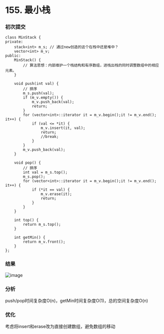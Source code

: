 # 155. 最小栈

### 初次提交
```
class MinStack {
private:
    stack<int> m_s; // 通过new创造的这个在栈中还是堆中？
    vector<int> m_v;
public:
    MinStack() {
        // 算法思想：内部维护一个栈结构和有序数组，进栈出栈的同时调整数组中的相应元素。
    }

    void push(int val) {
        // 排序
        m_s.push(val);
        if (m_v.empty()) {
            m_v.push_back(val);
            return;
        }
        for (vector<int>::iterator it = m_v.begin();it != m_v.end(); it++) {
            if (val <= *it) {
                m_v.insert(it, val);
                return;
                //break;
            }
        }
        m_v.push_back(val);
    }

    void pop() {
        // 排序
        int val = m_s.top();
        m_s.pop();
        for (vector<int>::iterator it = m_v.begin();it != m_v.end(); it++) {
            if (*it == val) {
                m_v.erase(it);
                return;
            }
        }
    }

    int top() {
        return m_s.top();
    }

    int getMin() {
        return m_v.front();
    }
};
```

### 结果

![image](https://github.com/user-attachments/assets/5de8cd78-94d2-4582-9407-24e00074eca9)

### 分析

push/pop时间复杂度O(n)，getMin时间复杂度O(1)，总的空间复杂度O(n)

### 优化

考虑将insert和erase改为直接创建数组，避免数组的移动



